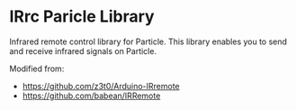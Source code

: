 # IRrc Paricle Library

Infrared remote control library for Particle. 
This library enables you to send and receive infrared signals on Particle.

Modified from:
* https://github.com/z3t0/Arduino-IRremote
* https://github.com/babean/IRRemote
